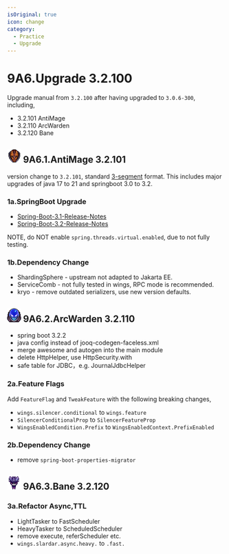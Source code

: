 ```yaml
---
isOriginal: true
icon: change
category:
  - Practice
  - Upgrade
---
```


# 9A6.Upgrade 3.2.100

Upgrade manual from `3.2.100` after having upgraded to `3.0.6-300`, including,

* 3.2.101 AntiMage
* 3.2.110 ArcWarden
* 3.2.120 Bane

## ![Anti-Mage](/antimage_minimap_icon.png) 9A6.1.AntiMage 3.2.101

version change to `3.2.101`, standard [3-segment](https://semver.org) format.
This includes major upgrades of java 17 to 21 and springboot 3.0 to 3.2.

### 1a.SpringBoot Upgrade

* [Spring-Boot-3.1-Release-Notes](https://github.com/spring-projects/spring-boot/wiki/Spring-Boot-3.1-Release-Notes)
* [Spring-Boot-3.2-Release-Notes](https://github.com/spring-projects/spring-boot/wiki/Spring-Boot-3.2-Release-Notes)

NOTE, do NOT enable `spring.threads.virtual.enabled`, due to not fully testing.

### 1b.Dependency Change

* ShardingSphere - upstream not adapted to Jakarta EE.
* ServiceComb - not fully tested in wings, RPC mode is recommended.
* kryo - remove outdated serializers, use new version defaults.

## ![Arc Warden](/arcwarden_minimap_icon.png) 9A6.2.ArcWarden 3.2.110

* spring boot 3.2.2
* java config instead of jooq-codegen-faceless.xml
* merge awesome and autogen into the main module
* delete HttpHelper, use HttpSecurity.with
* safe table for JDBC，e.g. JournalJdbcHelper

### 2a.Feature Flags

Add `FeatureFlag` and `TweakFeature` with the following breaking changes,

* `wings.silencer.conditional` to `wings.feature`
* `SilencerConditionalProp` to `SilencerFeatureProp`
* `WingsEnabledCondition.Prefix` to `WingsEnabledContext.PrefixEnabled`

### 2b.Dependency Change

* remove `spring-boot-properties-migrator`

## ![Bane](/bane_minimap_icon.png) 9A6.3.Bane 3.2.120

### 3a.Refactor Async,TTL

* LightTasker to FastScheduler
* HeavyTasker to ScheduledScheduler
* remove execute, referScheduler etc.
* `wings.slardar.async.heavy.` to `.fast.`
